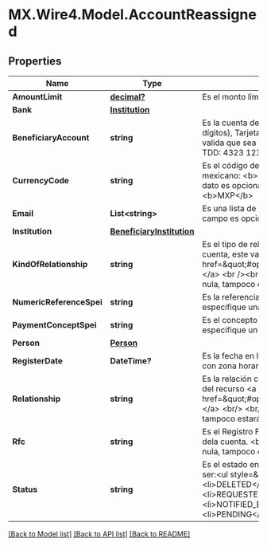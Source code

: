 # MX.Wire4.Model.AccountReassigned
## Properties

Name | Type | Description | Notes
------------ | ------------- | ------------- | -------------
**AmountLimit** | [**decimal?**](BigDecimal.md) | Es el monto límite permitido que se registra para la cuenta. Por ejemplo 1000.00. | 
**Bank** | [**Institution**](Institution.md) |  | [optional] 
**BeneficiaryAccount** | **string** | Es la cuenta del beneficiario, podría ser teléfono celular (se valida que sea de 10 dígitos), Tarjeta de débito (TDD, se valida que sea de 16 dígitos) o cuenta CLABE (se valida que sea de 18 dígitos). &lt;br/&gt;&lt;br/&gt;Por ejemplo Teléfono celular: 5525072600, TDD: 4323 1234 5678 9123, CLABE: 032180000118359719. | 
**CurrencyCode** | **string** | Es el código de divisa. Es en el formato estándar de 3 dígitos, por ejemplo para el peso mexicano: &lt;b&gt;MXP&lt;/b&gt;, para el dólar estadounidense: &lt;b&gt;USD&lt;/b&gt;.&lt;br/&gt;&lt;br/&gt;Este dato es opcional, al registrar una cuenta si no se cuenta con este valor se asignará &lt;b&gt;MXP&lt;/b&gt; | [optional] 
**Email** | **List&lt;string&gt;** | Es una lista de correos electrónicos (emails). Se valida el formato de email. Este campo es opcional. | [optional] 
**Institution** | [**BeneficiaryInstitution**](BeneficiaryInstitution.md) |  | [optional] 
**KindOfRelationship** | **string** | Es el tipo de relación que se tiene con el propietario de la cuenta. Para registrar una cuenta, este valor se debe obtener del recurso &lt;a href&#x3D;\&quot;#operation/getAvailableRelationshipsMonexUsingGET\&quot;&gt;relationships.&lt;/a&gt; &lt;br /&gt;&lt;br /&gt;&lt;b&gt;Nota:&lt;/b&gt; &lt;em&gt;Si en la respuesta de Monex esta propiedad es nula, tampoco estará presente en esta respuesta.&lt;/em&gt; | 
**NumericReferenceSpei** | **string** | Es la referencia numérica a utilizar cuando se realice una transferencia y no se especifique una referencia. | [optional] 
**PaymentConceptSpei** | **string** | Es el concepto de pago a utilizar cuando se realice una transferencia y no se especifique un concepto | [optional] 
**Person** | [**Person**](Person.md) |  | [optional] 
**RegisterDate** | **DateTime?** | Es la fecha en la que se registró el beneficiario. Ésta fecha viene en formato ISO 8601 con zona horaria, ejemplo: &lt;strong&gt;2020-10-27T11:03:15.000-06:00&lt;/strong&gt;. | [optional] 
**Relationship** | **string** | Es la relación con el propietario de la cuenta, para registrar este valor se debe obtener del recurso &lt;a href&#x3D;\&quot;#operation/getAvailableRelationshipsMonexUsingGET\&quot;&gt;relationships.&lt;/a&gt; &lt;br/&gt; &lt;br/&gt; &lt;b&gt;Nota:&lt;/b&gt; Si en la respuesta de Monex, sta propiedad es nula, tampoco estará presente en esta respuesta. | 
**Rfc** | **string** | Es el Registro Federal de Contribuyentes (RFC) de la persona o institución propietaria dela cuenta. &lt;br/&gt; &lt;br/&gt;&lt;b&gt;Nota:&lt;/b&gt; Si en la respuesta de Monex esta propiedad es nula, tampoco estará presente en esta respuesta. | 
**Status** | **string** | Es el estado en el que se encuentra el registo del beneficiario.&lt;br&gt;Los valores pueden ser:&lt;ul style&#x3D;\&quot;font-size: 12px; font-weight: 600;\&quot;&gt;&lt;li&gt;RECEIVED&lt;/li&gt;&lt;li&gt;DELETED&lt;/li&gt;&lt;li&gt;REQUEST_ERROR_BY_MONEX&lt;/li&gt;&lt;li&gt;REQUESTED_TO_MONEX&lt;/li&gt;&lt;li&gt;NOTIFIED_BY_MONEX&lt;/li&gt;&lt;li&gt;NOTIFIED_BY_SPEIOK&lt;li&gt;&lt;/li&gt;NOTIFIED_WITH_ERROR_BY_SPEIOK&lt;/li&gt;&lt;li&gt;PENDING&lt;/li&gt;&lt;/ul&gt; | [optional] 

[[Back to Model list]](../README.md#documentation-for-models) [[Back to API list]](../README.md#documentation-for-api-endpoints) [[Back to README]](../README.md)

